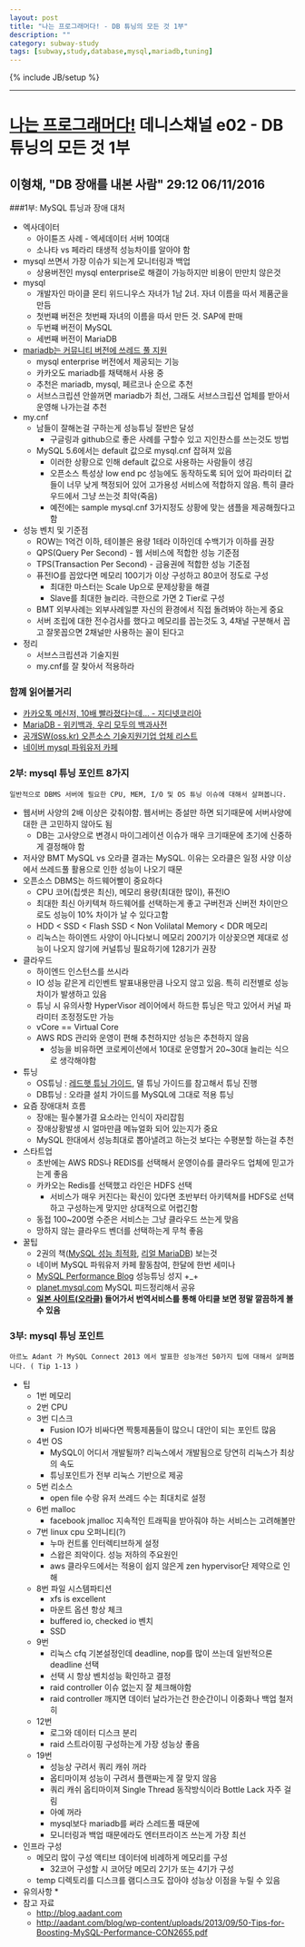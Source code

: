 ```yaml
---
layout: post
title: "나는 프로그래머다! - DB 튜닝의 모든 것 1부"
description: ""
category: subway-study
tags: [subway,study,database,mysql,mariadb,tuning]
---
```

{% include JB/setup %}

---

# [나는 프로그래머다!](http://pod.ssenhosting.com/rss/programmer/iamprogram.xml) 데니스채널 e02 - DB 튜닝의 모든 것 1부

## 이형채, "DB 장애를 내본 사람"	29:12 06/11/2016

###1부: MySQL 튜닝과 장애 대처

* 엑사데이터
	* 아이튠즈 사례 - 엑세데이터 서버 10여대
	* 소나타 vs 페라리 태생적 성능차이를 알아야 함
* mysql 쓰면서 가장 이슈가 되는게 모니터링과 백업 
	* 상용버전인 mysql enterprise로 해결이 가능하지만 비용이 만만치 않은것
* mysql
	* 개발자인 마이클 몬티 위드니우스 자녀가 1남 2녀. 자녀 이름을 따서 제품군을 만듬
	* 첫번쨰 버전은 첫번째 자녀의 이름을 따서 만든 것. SAP에 판매
	* 두번쨰 버전이 MySQL
	* 세번째 버전이 MariaDB
* [mariadb는 커뮤니티 버전에 쓰레드 풀 지원](https://mariadb.com/kb/ko/mariadb-vs-mysql-features/)
	* mysql enterprise 버전에서 제공되는 기능
	* 카카오도 mariadb를 채택해서 사용 중
	* 추천은 mariadb, mysql, 페르코나 순으로 추천
	* 서브스크립션 안쓸꺼면 mariadb가 최선, 그래도 서브스크립션 업체를 받아서 운영해 나가는걸 추천
* my.cnf
	* 남들이 잘해논걸 구하는게 성능튜닝 절반은 달성
		* 구글링과 github으로 좋은 사례를 구할수 있고 지인찬스를 쓰는것도 방법
	* MySQL 5.6에서는 default 값으로 mysql.cnf 잡혀져 있음
		* 이러한 상황으로 인해 default 값으로 사용하는 사람들이 생김
		* 오픈소스 특성상 low end pc 성능에도 동작하도록 되어 있어 파라미터 값들이 너무 낮게 책정되어 있어 고가용성 서비스에 적합하지 않음. 특히 클라우드에서 그냥 쓰는것 최악(죽음)
		* 예전에는 sample mysql.cnf 3가지정도 상황에 맞는 샘플을 제공해줬다고 함
* 성능 벤치 및 기준점
	* ROW는 1억건 이하, 테이블은 용량 1테라 이하인데 수백기가 이하를 권장
	* QPS(Query Per Second) - 웹 서비스에 적합한 성능 기준점
	* TPS(Transaction Per Second) - 금융권에 적합한 성능 기준점
	* 퓨전IO를 꼽았다면 메모리 100기가 이상 구성하고 80코어 정도로 구성
		* 최대한 마스터는 Scale Up으로 문제상황을 해결
		* Slave를 최대한 늘리라. 극한으로 가면 2 Tier로 구성
	* BMT 외부사례는 외부사례일뿐 자신의 환경에서 직접 돌려봐야 하는게 중요
	* 서버 조립에 대한 전수검사를 했다고 메모리를 꼽는것도 3, 4채널 구분해서 꼽고 잘못꼽으면 2채널만 사용하는 꼴이 된다고
* 정리
	* 서브스크립션과 기술지원
	* my.cnf를 잘 찾아서 적용하라

### 함꼐 읽어볼거리
* [카카오톡 메신저, 10배 빨라졌다는데… - 지디넷코리아](http://www.zdnet.co.kr/news/news_view.asp?artice_id=20130904102343&type=xml)
* [MariaDB - 위키백과, 우리 모두의 백과사전](https://ko.wikipedia.org/wiki/MariaDB)
* [공개SW(oss.kr) 오픈소스 기술지원기업 업체 리스트](http://www.oss.kr/oss_techsupportlist)
* [네이버 mysql 파워유저 카페](http://cafe.naver.com/mysqlpg)

### 2부: mysql 튜닝 포인트 8가지
```일반적으로 DBMS 서버에 필요한 CPU, MEM, I/O 및 OS 튜닝 이슈에 대해서 살펴봅니다.```

* 웹서버 사양의 2배 이상은 갖춰야함. 웹서버는 증설만 하면 되기때문에 서버사양에 대한 큰 고민하지 않아도 됨
	* DB는 고사양으로 변경시 마이그레이션 이슈가 매우 크기때문에 초기에 신중하게 결정해야 함
* 저사양 BMT MySQL vs 오라클 결과는 MySQL. 이유는 오라클은 일정 사양 이상에서 쓰레드풀 활용으로 인한 성능이 나오기 때문
* 오픈소스 DBMS는 하드웨어빨이 중요하다
	* CPU 코어(칩셋은 최신), 메모리 용량(최대한 많이), 퓨전IO
	* 최대한 최신 아키텍쳐 하드웨어를 선택하는게 좋고 구버전과 신버전 차이만으로도 성능이 10% 차이가 날 수 있다고함
	* HDD < SSD < Flash SSD < Non Volilatal Memory < DDR 메모리
	* 리눅스는 하이엔드 사양이 아니다보니 메모리 200기가 이상꽂으면 제대로 성능이 나오지 않기에 커널튜닝 필요하기에 128기가 권장
* 클라우드
	* 하이엔드 인스턴스를 쓰시라
	* IO 성능 같은게 리인벤트 발표내용만큼 나오지 않고 있음. 특히 리전별로 성능차이가 발생하고 있음
	* 튜닝 시 유의사항 HyperVisor 레이어에서 하드한 튜닝은 막고 있어서 커널 파라미터 조정정도만 가능
	* vCore == Virtual Core
	* AWS RDS 관리와 운영이 편해 추천하지만 성능은 추천하지 않음
		* 성능을 비유하면 코로케이션에서 10대로 운영할거 20~30대 늘리는 식으로 생각해야함
* 튜닝
	* OS튜닝 : [레드햇 튜닝 가이드](https://access.redhat.com/documentation/en-US/Red_Hat_Enterprise_Linux/7/pdf/Performance_Tuning_Guide/Red_Hat_Enterprise_Linux-7-Performance_Tuning_Guide-en-US.pdf), 델 튜닝 가이드를 참고해서 튜닝 진행
	* DB튜닝 : 오라클 설치 가이드를 MySQL에 그대로 적용 튜닝
* 요즘 장애대처 흐름
	* 장애는 필수불가결 요소라는 인식이 자리잡힘
	* 장애상황발생 시 얼마만큼 메뉴얼화 되어 있는지가 중요
	* MySQL 한대에서 성능최대로 뽑아낼려고 하는것 보다는 수평분할 하는걸 추천
* 스타트업
	* 초반에는 AWS RDS나 REDIS를 선택해서 운영이슈를 클라우드 업체에 믿고가는게 좋음
	* 카카오는 Redis를 선택했고 라인은 HDFS 선택
		* 서비스가 매우 커진다는 확신이 있다면 초반부터 아키텍쳐를 HDFS로 선택하고 구성하는게 맞지만 상대적으로 어렵긴함
	* 동접 100~200명 수준은 서비스는 그냥 클라우드 쓰는게 맞음
	* 망하지 않는 클라우드 벤더를 선택하는게 무척 좋음
* 꿀팁
	* 2권의 책([MySQL 성능 최적화](http://www.yes24.com/24/Goods/4348383?Acode=101), [리얼 MariaDB](http://www.yes24.com/24/goods/12653486)) 보는것
	* 네이버 MySQL 파워유저 카페 활동참여, 한달에 한번 세미나
	* [MySQL Performance Blog](https://www.percona.com/blog/) 성능튜닝 성지 +_+
	* [planet.mysql.com](http://planet.mysql.com/) MySQL 피드정리해서 공유
	* **[일본 사이트(오라클)](http://www-jp.mysql.com/) 들어가서 번역서비스를 통해 아티클 보면 정말 깔끔하게 볼 수 있음** 

### 3부: mysql 튜닝 포인트
```아르노 Adant 가 MySQL Connect 2013 에서 발표한 성능개선 50가지 팁에 대해서 살펴봅니다. ( Tip 1-13 )```

* 팁
	* 1번 메모리
	* 2번 CPU
	* 3번 디스크
		* Fusion IO가 비싸다면 짝퉁제품들이 많으니 대안이 되는 포인트 많음
	* 4번 OS
		* MySQL이 어디서 개발될까? 리눅스에서 개발됨으로 당연히 리눅스가 최상의 속도
		* 튜닝포인트가 전부 리눅스 기반으로 제공
	* 5번 리소스
		* open file 수랑 유저 쓰레드 수는 최대치로 설정
	* 6번 malloc
		* facebook jmalloc 지속적인 트래픽을 받아줘야 하는 서비스는 고려해볼만
	* 7번 linux cpu 오퍼니티(?)
		* 누마 컨트롤 인터렉티브하게 설정
		* 스왑은 죄악이다. 성능 저하의 주요원인
		* aws 클라우드에서는 적용이 쉽지 않은게 zen hypervisor단 제약으로 인해
	* 8번 파일 시스템파티션
		* xfs is excellent
		* 마운트 옵션 항상 체크
		* buffered io, checked io 벤치
		* SSD
	* 9번 
		* 리눅스 cfq 기본설정인데 deadline, nop를 많이 쓰는데 일반적으론 deadline 선택
		* 선택 시 항상 벤치성능 확인하고 결정
		* raid controller 이슈 없는지 잘 체크해야함
		* raid controller 깨지면 데이터 날라가는건 한순간이니 이중화나 백업 철저히
	* 12번
		* 로그와 데이터 디스크 분리
		* raid 스트라이핑 구성하는게 가장 성능상 좋음
	* 19번
		* 성능상 구려서 쿼리 캐쉬 꺼라
		* 옵티마이져 성능이 구려서 플랜짜는게 잘 맞지 않음
		* 쿼리 캐쉬 옵티마이져 Single Thread 동작방식이라 Bottle Lack 자주 걸림
		* 아예 꺼라
		* mysql보다 mariadb를 써라 스레드풀 때문에
		* 모니터링과 백업 때문에라도 엔터프라이즈 쓰는게 가장 최선
* 인프라 구성
	* 메모리 많이 구성 액티브 데이터에 비례하게 메모리를 구성
		* 32코어 구성할 시 코어당 메모리 2기가 또는 4기가 구성
	* temp 디렉토리를 디스크를 램디스크도 잡아야 성능상 이점을 누릴 수 있음
* 유의사항
	* 
* 참고 자료
	* http://blog.aadant.com
	* http://aadant.com/blog/wp-content/uploads/2013/09/50-Tips-for-Boosting-MySQL-Performance-CON2655.pdf
